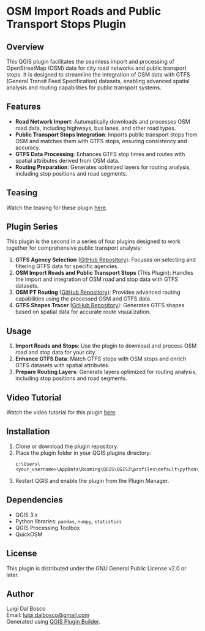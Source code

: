 # OSM Import Roads and Public Transport Stops Plugin

## Overview
This QGIS plugin facilitates the seamless import and processing of OpenStreetMap (OSM) data for city road networks and public transport stops. It is designed to streamline the integration of OSM data with GTFS (General Transit Feed Specification) datasets, enabling advanced spatial analysis and routing capabilities for public transport systems.

## Features
- **Road Network Import**: Automatically downloads and processes OSM road data, including highways, bus lanes, and other road types.
- **Public Transport Stops Integration**: Imports public transport stops from OSM and matches them with GTFS stops, ensuring consistency and accuracy.
- **GTFS Data Processing**: Enhances GTFS stop times and routes with spatial attributes derived from OSM data.
- **Routing Preparation**: Generates optimized layers for routing analysis, including stop positions and road segments.

## Teasing
Watch the teasing for these plugin [here](https://drive.google.com/file/d/1LilcjYFtBTateYkhFQe7UMBH2HwEt9Wo/view?usp=drive_link).

## Plugin Series
This plugin is the second in a series of four plugins designed to work together for comprehensive public transport analysis:
1. **GTFS Agency Selection** ([GitHub Repository](https://github.com/skagejj/gtfsagency_selection)): Focuses on selecting and filtering GTFS data for specific agencies.
2. **OSM Import Roads and Public Transport Stops** (This Plugin): Handles the import and integration of OSM road and stop data with GTFS datasets.
3. **OSM PT Routing** ([GitHub Repository](https://github.com/skagejj/osm_pt_routing)): Provides advanced routing capabilities using the processed OSM and GTFS data.
4. **GTFS Shapes Tracer** ([GitHub Repository](https://github.com/skagejj/gtfs_shapes_tracer)): Generates GTFS shapes based on spatial data for accurate route visualization.

## Usage
1. **Import Roads and Stops**: Use the plugin to download and process OSM road and stop data for your city.
2. **Enhance GTFS Data**: Match GTFS stops with OSM stops and enrich GTFS datasets with spatial attributes.
3. **Prepare Routing Layers**: Generate layers optimized for routing analysis, including stop positions and road segments.

## Video Tutorial
Watch the video tutorial for this plugin [here](https://drive.google.com/file/d/1LjzkYpu6Bfrb2KlrN3byfVHU8qHSqKoH/view?usp=sharing).

## Installation
1. Clone or download the plugin repository.
2. Place the plugin folder in your QGIS plugins directory:
   ```
   c:\Users\<your_username>\AppData\Roaming\QGIS\QGIS3\profiles\default\python\plugins\
   ```
3. Restart QGIS and enable the plugin from the Plugin Manager.

## Dependencies
- QGIS 3.x
- Python libraries: `pandas`, `numpy`, `statistics`
- QGIS Processing Toolbox
- QuickOSM

## License
This plugin is distributed under the GNU General Public License v2.0 or later.

## Author
Luigi Dal Bosco  
Email: luigi.dalbosco@gmail.com  
Generated using [QGIS Plugin Builder](http://g-sherman.github.io/Qgis-Plugin-Builder/).
